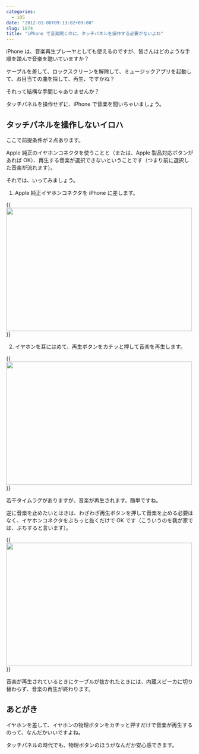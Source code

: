 ```yaml
---
categories:
  - iOS
date: "2012-01-08T09:13:02+09:00"
slug: 1874
title: "iPhone で音楽聞くのに、タッチパネルを操作する必要がないよね"
---
```


iPhone は、音楽再生プレーヤとしても使えるのですが、皆さんはどのような手順を踏んで音楽を聴いていますか？

ケーブルを差して、ロックスクリーンを解除して、ミュージックアプリを起動して、お目当ての曲を探して、再生、ですかね？

それって結構な手間じゃありませんか？

タッチパネルを操作せずに、iPhone で音楽を聞いちゃいましょう。

## タッチパネルを操作しないイロハ

ここで前提条件が２点あります。

Apple 純正のイヤホンコネクタを使うことと（または、Apple 製品対応ボタンがあれば OK）、再生する音楽が選択できないということです（つまり前に選択した音楽が流れます）。

それでは、いってみましょう。

1. Apple 純正イヤホンコネクタを iPhone に差します。

{{<img alt="" src="/images/2012/01/1874_1.jpg" width="500" height="332">}}

2. イヤホンを耳にはめて、再生ボタンをカチッと押して音楽を再生します。

{{<img alt="" src="/images/2012/01/1874_2.jpg" width="500" height="332">}}

若干タイムラグがありますが、音楽が再生されます。簡単ですね。

逆に音楽を止めたいとはきは、わざわざ再生ボタンを押して音楽を止める必要はなく、イヤホンコネクタをぶちっと抜くだけで OK です（こういうのを我が家では、ぶちすると言います）。

{{<img alt="" src="/images/2012/01/1874_3.jpg" width="500" height="332">}}

音楽が再生されているときにケーブルが抜かれたときには、内蔵スピーカに切り替わらず、音楽の再生が終わります。

## あとがき

イヤホンを差して、イヤホンの物理ボタンをカチッと押すだけで音楽が再生するのって、なんだかいいですよね。

タッチパネルの時代でも、物理ボタンのほうがなんだか安心感できます。
